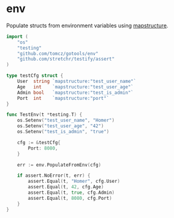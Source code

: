 # env

Populate structs from environment variables using [mapstructure](https://github.com/mitchellh/mapstructure).

```go
import (
	"os"
	"testing"
	"github.com/tomcz/gotools/env"
	"github.com/stretchr/testify/assert"
)

type testCfg struct {
	User  string `mapstructure:"test_user_name"`
	Age   int    `mapstructure:"test_user_age"`
	Admin bool   `mapstructure:"test_is_admin"`
	Port  int    `mapstructure:"port"`
}

func TestEnv(t *testing.T) {
	os.Setenv("test_user_name", "Homer")
	os.Setenv("test_user_age", "42")
	os.Setenv("test_is_admin", "true")

	cfg := &testCfg{
		Port: 8080,
	}

	err := env.PopulateFromEnv(cfg)

	if assert.NoError(t, err) {
		assert.Equal(t, "Homer", cfg.User)
		assert.Equal(t, 42, cfg.Age)
		assert.Equal(t, true, cfg.Admin)
		assert.Equal(t, 8080, cfg.Port)
	}
}
```
